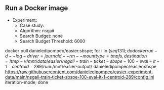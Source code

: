 
## Run a Docker image

 - Experiment: 
   - Case study: 
   - Algorithm: nsgaii
   - Search Budget: none
   - Search Budget Threshold: 6000

docker pull danieledipompeo/easier:sbspe; for i in $(seq 1 31); do docker run -d --log-driver=journald --rm --mount type=tmpfs,destination=/tmp -v /mnt/data/easier/nsgaii-train-ticket-sbspe-100-eval-it-1-centroid-289/run$i:/mnt/easier-output/ danieledipompeo/easier:sbspe https://raw.githubusercontent.com/danieledipompeo/easier-experiment-data/main/nsgaii-train-ticket-sbspe-100-eval-it-1-centroid-289/config.ini iteration-mode; done

